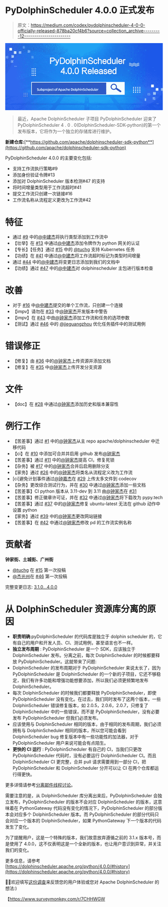 # PyDolphinScheduler 4.0.0 正式发布

> 原文：<https://medium.com/codex/pydolphinscheduler-4-0-0-officially-released-878ba20cf4b6?source=collection_archive---------12----------------------->

![](img/8da36d77694f0aaedf187f92f5878fc7.png)

> 最近，Apache DolphinScheduler 子项目 PyDolphinScheduler 迎来了 PyDolphinScheduler 4 . 0 . 0(DolphinScheduler-SDK-python)的第一个发布版本，它将作为一个独立的存储库进行维护。

**新建仓库:**[**https://github.com/apache/dolphinscheduler-sdk-python**](https://github.com/apache/dolphinscheduler-sdk-python)

PyDolphinScheduler 4.0.0 的主要变化包括:

*   支持工作流执行策略#9
*   添加身份验证令牌#13
*   添加对 DolphinScheduler 版本检测#47 的支持
*   将时间增量类型用于工作流超时#41
*   提交工作流只创建一次链接#16
*   工作流名称从流程定义更改为工作流#42

# 特征

*   通过 [#9](https://github.com/apache/dolphinscheduler-sdk-python/pull/9) 中的[@中建杰](https://github.com/zhongjiajie)将执行类型添加到工作流中
*   【壮举】在 [#13](https://github.com/apache/dolphinscheduler-sdk-python/pull/13) 中通过[@中建杰](https://github.com/zhongjiajie)添加令牌作为 python 网关的认证
*   【专长】【任务】通过 [#15](https://github.com/apache/dolphinscheduler-sdk-python/pull/15) 中的 [@tuchg](https://github.com/tuchg) 支持 Kubernetes 任务
*   【功绩】在 [#41](https://github.com/apache/dolphinscheduler-sdk-python/pull/41) 中通过[@中建杰](https://github.com/zhongjiajie)将工作流超时标记为类型时间增量
*   通过 [#44](https://github.com/apache/dolphinscheduler-sdk-python/pull/44) 中的[@中建杰](https://github.com/zhongjiajie)将变更日志添加到我们的文档中
*   【功绩】通过 [#47](https://github.com/apache/dolphinscheduler-sdk-python/pull/47) 中的[@中建杰](https://github.com/zhongjiajie)对 dolphinscheduler 主包进行版本检查

# 改善

*   对于 [#16](https://github.com/apache/dolphinscheduler-sdk-python/pull/16) 中[@中建杰](https://github.com/zhongjiajie)提交的单个工作流，只创建一个连接
*   【impv】请勿在 [#33](https://github.com/apache/dolphinscheduler-sdk-python/pull/33) 中[@钟家杰](https://github.com/zhongjiajie)开发版本中警告
*   【impv】在 [#43](https://github.com/apache/dolphinscheduler-sdk-python/pull/43) 中由[@钟家杰](https://github.com/zhongjiajie)添加工作流和任务的选项参数
*   【测试】通过 [#46](https://github.com/apache/dolphinscheduler-sdk-python/pull/46) 中的 [@jieguangzhou](https://github.com/jieguangzhou) 优化任务插件中的测试用例

# 错误修正

*   【修复】由 [#36](https://github.com/apache/dolphinscheduler-sdk-python/pull/36) 中的[@钟家杰](https://github.com/zhongjiajie)上传资源并添加文档
*   【修复】在 [#35](https://github.com/apache/dolphinscheduler-sdk-python/pull/35) 中[@钟家杰](https://github.com/zhongjiajie)上传开发分支资源

# 文件

*   【doc】在 [#28](https://github.com/apache/dolphinscheduler-sdk-python/pull/28) 中通过[@钟家杰](https://github.com/zhongjiajie)添加历史和版本兼容性

# 例行工作

*   【苦差事】通过 [#1](https://github.com/apache/dolphinscheduler-sdk-python/pull/1) 中的[@钟家杰](https://github.com/zhongjiajie)从主 repo apache/dolphinscheduler 中迁移代码
*   【ci】在 [#10](https://github.com/apache/dolphinscheduler-sdk-python/pull/10) 中添加可合并并启用 github 发布[@钟家杰](https://github.com/zhongjiajie)
*   【苦差事】通过 [#11](https://github.com/apache/dolphinscheduler-sdk-python/pull/11) 中的[@钟家杰](https://github.com/zhongjiajie)提高 CI，修复死锁
*   【杂务】被 [#17](https://github.com/apache/dolphinscheduler-sdk-python/pull/17) 中的[@钟家杰](https://github.com/zhongjiajie)合并后启用删除分支
*   【家务】通过 [#26](https://github.com/apache/dolphinscheduler-sdk-python/pull/26) 中的[@钟家杰](https://github.com/zhongjiajie)将类名从流程定义改为工作流
*   [ci]避免计划事件通过[@钟嘉杰](https://github.com/zhongjiajie)在 [#29](https://github.com/apache/dolphinscheduler-sdk-python/pull/29) 上传太多文件到 codecov
*   【杂务】更改综合测试行为，并在 [#30](https://github.com/apache/dolphinscheduler-sdk-python/pull/30) 中通过[@钟家杰](https://github.com/zhongjiajie)添加一些文档
*   【苦差事】CI python 版本从 3.11-dev 到 3.11 由[@钟家杰](https://github.com/zhongjiajie)在 [#31](https://github.com/apache/dolphinscheduler-sdk-python/pull/31)
*   【苦差事】修正徽章许可证，并在 [#32](https://github.com/apache/dolphinscheduler-sdk-python/pull/32) 中通过[@钟家杰](https://github.com/zhongjiajie)将下载改为 pypy.tech
*   【苦差事】通过 [#37](https://github.com/apache/dolphinscheduler-sdk-python/pull/37) 中的[@钟家杰](https://github.com/zhongjiajie)修复 ubuntu-latest 无法在 github 动作中设置 python
*   【家务】通过 [#39](https://github.com/apache/dolphinscheduler-sdk-python/pull/39) 中的[@钟家杰](https://github.com/zhongjiajie)更改网站链接
*   【苦差事】在 [#42](https://github.com/apache/dolphinscheduler-sdk-python/pull/42) 中通过[@钟家杰](https://github.com/zhongjiajie)修改 pd 的工作流实例名称

# 贡献者

**钟家街、土城街、广州街**

*   [@tuchg](https://github.com/tuchg) 在 [#15](https://github.com/apache/dolphinscheduler-sdk-python/pull/15) 第一次投稿
*   [@杰光州](https://github.com/jieguangzhou)在 [#46](https://github.com/apache/dolphinscheduler-sdk-python/pull/46) 第一次投稿

完整变更日志: [3.1.0…4.0.0](https://github.com/apache/dolphinscheduler-sdk-python/compare/3.1.0...4.0.0)

# 从 DolphinScheduler 资源库分离的原因

*   **职责明确**:pyDolphinScheduler 的代码库是独立于 dolphin scheduler 的，它有自己的用户和开发人员、CI、测试用例，甚至语言也不一样。
*   **独立发布周期** : PyDolphinScheduler 是一个 SDK，应该独立于 DolphinScheduler 发布。分离之前，每次 DolphinScheduler 的时候都要释放 PyDolphinScheduler。这就带来了问题:
*   DolphinScheduler 的发布周期对于 PyDolphinScheduler 来说太长了，因为 PyDolphinScheduler 是 DolphinScheduler 的一个新的子项目，它还不够稳定，我们有许多功能和增强功能想要添加，所以我们必须更频繁地发布 DolphinScheduler。
*   每次 DolphinScheduler 的时候我们都要释放 PyDolphinScheduler，即使 PyDolphinScheduler 没有变化。在过去，我们同时发布了这两个版本，一些 DolphinScheduler 错误修复版本，如 2.0.5，2.0.6，2.0.7，只修复了 DolphinScheduler 中的一些错误，而不是 PyDolphinScheduler，没有必要发布 PyDolphinScheduler 但我们必须发布。
*   应该使用与 DolphinScheduler 相同的版本，由于相同的发布周期，我们必须拥有与 DolphinScheduler 相同的版本，所以您可能会看到 DolphinScheduler bug 修复版本中有一些功能性的加法器，对于 PyDolphinScheduler 用户来说可能会有点陌生。
*   **更快的 CI 运行** : PyDolphinScheduler 有自己的 CI，当我们只更改 PyDolphinScheduler 代码时，没有必要运行 DolphinScheduler CI。而且 DolphinScheduler CI 更完整，合并 pull 请求需要用到一部分 CI，把 PyDolphinScheduler 和 DolphinScheduler 分开可以让 CI 在两个仓库都运行得更快。

更多详情请参考[分离邮件线程讨论](https://lists.apache.org/thread/4z7l5l54c4d81smjlk1n8nq380p9f0oo)。

需要注意的是，从 DolphinScheduler 库分离出来后，PyDolphinScheduler 会独立发布，PyDolphinScheduler 的版本不会对应 DolphinScheduler 的版本，这意味着在 PythonGateway 代码没有变化的情况下，PyDolphinScheduler 的部分版本会对应多个 DolphinScheduler 版本。而 PyDolphinScheduler 的部分代码只会对应一个版本的 DolphinScheduler，如果 PythonGateway 下一个版本的代码发生了变化。

为了提醒用户，这是一个特殊的版本，我们故意放弃遵循之前的 3.1.x 版本号，而是使用了 4.0.0，这不仅表明这是一个全新的版本，也让用户意识到异常，并关注我们的变化。

更多信息，请参考[https://dolphinscheduler.apache.org/python/4.0.0/#history](https://dolphinscheduler.apache.org/python/4.0.0/#history)

📌📌欢迎填写[这份调查](https://www.surveymonkey.com/r/7CHHWGW)来反馈您的用户体验或您对 Apache DolphinScheduler 的想法:)

【https://www.surveymonkey.com/r/7CHHWGW 